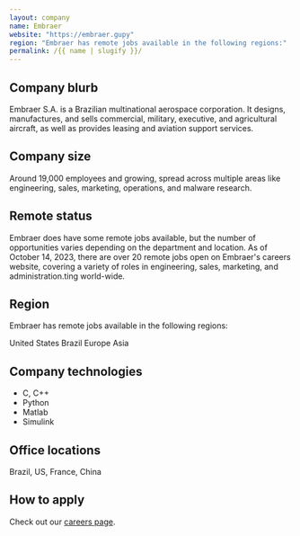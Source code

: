 ```yaml
---
layout: company
name: Embraer
website: "https://embraer.gupy"
region: "Embraer has remote jobs available in the following regions:"
permalink: /{{ name | slugify }}/
---
```


## Company blurb

Embraer S.A. is a Brazilian multinational aerospace corporation. It designs, manufactures, and sells commercial, military, executive, and agricultural aircraft, as well as provides leasing and aviation support services.

## Company size

Around 19,000 employees and growing, spread across multiple areas like engineering, sales, marketing, operations, and malware research.

## Remote status

Embraer does have some remote jobs available, but the number of opportunities varies depending on the department and location. As of October 14, 2023, there are over 20 remote jobs open on Embraer's careers website, covering a variety of roles in engineering, sales, marketing, and administration.ting world-wide.

## Region

Embraer has remote jobs available in the following regions:

United States
Brazil
Europe
Asia

## Company technologies

- C, C++
- Python
- Matlab
- Simulink

## Office locations

Brazil, US, France, China

## How to apply

Check out our [careers page](https://embraer.gupy.io/).